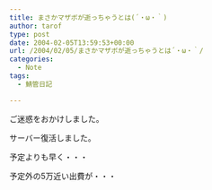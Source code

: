 ```yaml
---
title: まさかマザボが逝っちゃうとは(´・ω・｀)
author: tarof
type: post
date: 2004-02-05T13:59:53+00:00
url: /2004/02/05/まさかマザボが逝っちゃうとは´・ω・｀/
categories:
  - Note
tags:
  - 鯖管日記

---
```

ご迷惑をおかけしました。
  
サーバー復活しました。
  
予定よりも早く・・・
  
予定外の5万近い出費が・・・